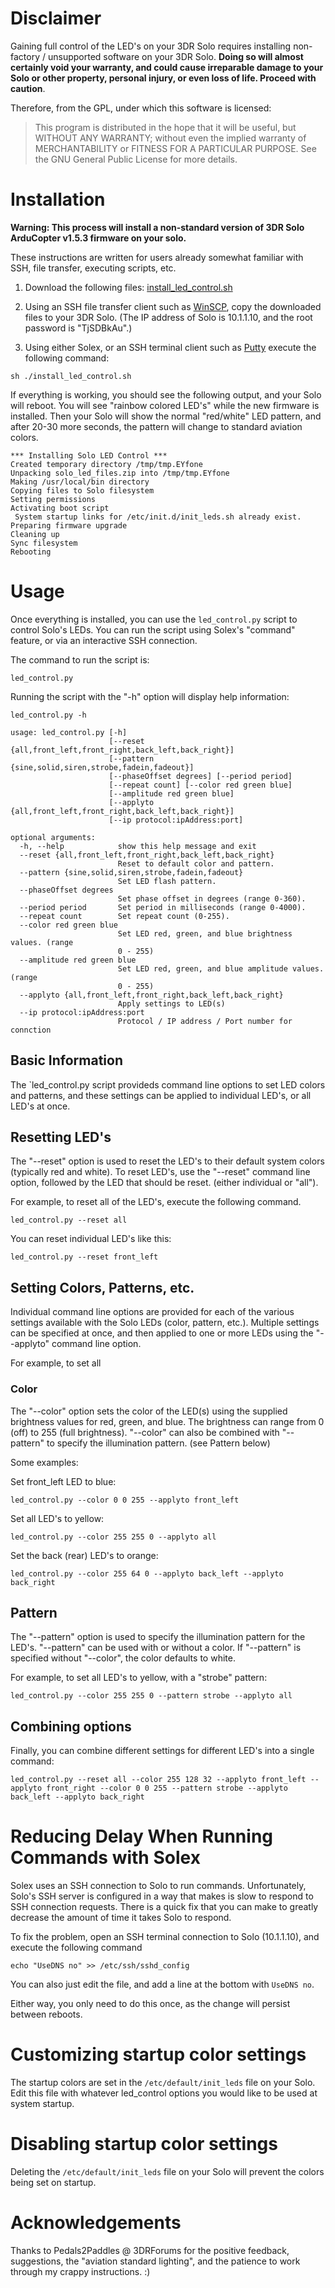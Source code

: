 # Disclaimer
Gaining full control of the LED's on your 3DR Solo requires installing non-factory / unsupported software on your 3DR Solo. **Doing so will almost certainly void your warranty, and could cause irreparable damage to your Solo or other property, personal injury, or even loss of life. Proceed with caution**.

Therefore, from the GPL, under which this software is licensed:

> This program is distributed in the hope that it will be useful, but WITHOUT ANY WARRANTY; without even the implied warranty of MERCHANTABILITY or FITNESS FOR A PARTICULAR PURPOSE. See the GNU General Public License for more details.

# Installation
**Warning: This process will install a non-standard version of 3DR Solo ArduCopter v1.5.3 firmware on your solo.**

These instructions are written for users already somewhat familiar with SSH, file transfer, executing scripts, etc.

1. Download the following files:
[install_led_control.sh](https://raw.githubusercontent.com/hugheaves/solo-led-control/v0.0.3/install_led_control.sh)

2. Using an SSH file transfer client such as [WinSCP](https://winscp.net/), copy the downloaded files to your 3DR Solo. (The IP address of Solo is 10.1.1.10, and the root password is "TjSDBkAu".)

3. Using either Solex, or an SSH terminal client such as [Putty](http://www.chiark.greenend.org.uk/~sgtatham/putty/) execute the following command:

`sh ./install_led_control.sh`

If everything is working, you should see the following output, and your Solo will reboot. You will see "rainbow colored LED's" while the new firmware is installed. Then your Solo will show the normal "red/white" LED pattern, and after 20-30 more seconds, the pattern will change to standard aviation colors.

~~~~~
*** Installing Solo LED Control ***
Created temporary directory /tmp/tmp.EYfone
Unpacking solo_led_files.zip into /tmp/tmp.EYfone
Making /usr/local/bin directory
Copying files to Solo filesystem
Setting permissions
Activating boot script
 System startup links for /etc/init.d/init_leds.sh already exist.
Preparing firmware upgrade
Cleaning up
Sync filesystem
Rebooting
~~~~~


# Usage
Once everything is installed, you can use the `led_control.py` script to control Solo's LEDs. You can run the script using Solex's "command" feature, or via an interactive SSH connection.

The command to run the script is:

`led_control.py`

Running the script with the "-h" option will display help information:

`led_control.py -h`

~~~~~
usage: led_control.py [-h]
                      [--reset {all,front_left,front_right,back_left,back_right}]
                      [--pattern {sine,solid,siren,strobe,fadein,fadeout}]
                      [--phaseOffset degrees] [--period period]
                      [--repeat count] [--color red green blue]
                      [--amplitude red green blue]
                      [--applyto {all,front_left,front_right,back_left,back_right}]
                      [--ip protocol:ipAddress:port]

optional arguments:
  -h, --help            show this help message and exit
  --reset {all,front_left,front_right,back_left,back_right}
                        Reset to default color and pattern.
  --pattern {sine,solid,siren,strobe,fadein,fadeout}
                        Set LED flash pattern.
  --phaseOffset degrees
                        Set phase offset in degrees (range 0-360).
  --period period       Set period in milliseconds (range 0-4000).
  --repeat count        Set repeat count (0-255).
  --color red green blue
                        Set LED red, green, and blue brightness values. (range
                        0 - 255)
  --amplitude red green blue
                        Set LED red, green, and blue amplitude values. (range
                        0 - 255)
  --applyto {all,front_left,front_right,back_left,back_right}
                        Apply settings to LED(s)
  --ip protocol:ipAddress:port
                        Protocol / IP address / Port number for connction
~~~~~

## Basic Information
The `led_control.py script provideds command line options to set LED colors and patterns, and these settings can be applied to individual LED's, or all LED's at once.

## Resetting LED's
The "--reset" option is used to reset the LED's to their default system colors (typically red and white). To reset LED's, use the "--reset" command line option, followed by the LED that should be reset. (either individual or "all").

For example, to reset all of the LED's, execute the following command.

`led_control.py --reset all`

You can reset individual LED's like this:

`led_control.py --reset front_left`

## Setting Colors, Patterns, etc.
Individual command line options are provided for each of the various settings available with the Solo LEDs (color, pattern, etc.). Multiple settings can be specified at once, and then applied to one or more LEDs using the "--applyto" command line option.

For example, to set all 

### Color
The "--color" option sets the color of the LED(s) using the supplied brightness values for red, green, and blue. The brightness can range from 0 (off) to 255 (full brightness). "--color" can also be combined with "--pattern" to specify the illumination pattern. (see Pattern below)

Some examples:

Set front_left LED to blue:

`led_control.py --color 0 0 255 --applyto front_left`

Set all LED's to yellow:

`led_control.py --color 255 255 0 --applyto all`

Set the back (rear) LED's to orange:

`led_control.py --color 255 64 0 --applyto back_left --applyto back_right`

## Pattern
The "--pattern" option is used to specify the illumination pattern for the LED's. "--pattern" can be used with or without a color. If "--pattern" is specified without "--color", the color defaults to white.

For example, to set all LED's to yellow, with a "strobe" pattern:

`led_control.py --color 255 255 0 --pattern strobe --applyto all`

## Combining options 

Finally, you can combine different settings for different LED's into a single command:

`led_control.py --reset all --color 255 128 32 --applyto front_left --applyto front_right --color 0 0 255 --pattern strobe --applyto back_left --applyto back_right`


# Reducing Delay When Running Commands with Solex
Solex uses an SSH connection to Solo to run commands. Unfortunately, Solo's SSH server is configured in a way that makes is slow to respond to SSH connection requests. There is a quick fix that you can make to greatly decrease the amount of time it takes Solo to respond.

To fix the problem, open an SSH terminal connection to Solo (10.1.1.10), and execute the following command

`echo "UseDNS no" >> /etc/ssh/sshd_config`

You can also just edit the file, and add a line at the bottom with `UseDNS no`.

Either way, you only need to do this once, as the change will persist between reboots.

# Customizing startup color settings

The startup colors are set in the `/etc/default/init_leds` file on your Solo. Edit this file with whatever led_control options you would like to be used at system startup.

# Disabling startup color settings

Deleting the `/etc/default/init_leds` file on your Solo will prevent the colors being set on startup.

# Acknowledgements

Thanks to Pedals2Paddles @ 3DRForums for the positive feedback, suggestions, the "aviation standard lighting", and the patience to work through my crappy instructions. :)





